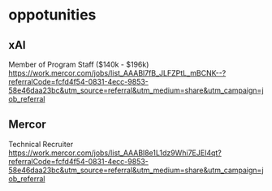 # oppotunities

## xAI

Member of Program Staff ($140k - $196k)  
https://work.mercor.com/jobs/list_AAABl7fB_JLFZPtL_mBCNK--?referralCode=fcfd4f54-0831-4ecc-9853-58e46daa23bc&utm_source=referral&utm_medium=share&utm_campaign=job_referral

## Mercor

Technical Recruiter  
https://work.mercor.com/jobs/list_AAABl8e1L1dz9Whi7EJEI4qt?referralCode=fcfd4f54-0831-4ecc-9853-58e46daa23bc&utm_source=referral&utm_medium=share&utm_campaign=job_referral
